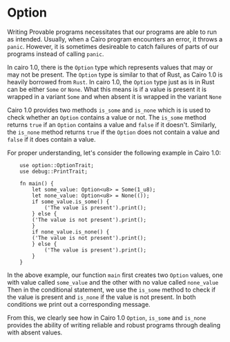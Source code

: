 # Option
Writing Provable programs necessitates that our programs are able to run as intended. Usually, when a Cairo program encounters an error, it throws a `panic`. However, it is sometimes desireable to catch failures of parts of our programs instead of calling `panic`. 

In cairo 1.0, there is the `Option` type which represents values that may or may not be present. The `Option` type is similar to that of Rust, as Cairo 1.0 is heavily borrowed from `Rust`. In cairo 1.0, the `Option` type just as is in Rust can be either `Some` or `None`. What this means is if a value is present it is wrapped in a variant `Some` and when absent it is wrapped in the variant `None`

Cairo 1.0 provides two methods `is_some` and `is_none` which is is used to check whether an `Option` contains a value or not. The `is_some` method returns `true` if an `Option` contains a value and `false` if it doesn't. Similarly, the `is_none` method returns `true` if the `Option` does not contain a value and `false` if it does contain a value. 

For proper understanding, let's consider the following example in Cairo 1.0:
```cairo
    use option::OptionTrait;
    use debug::PrintTrait;

    fn main() {
        let some_value: Option<u8> = Some(1_u8);
        let none_value: Option<u8> = None(());
        if some_value.is_some() {
            ('The value is present').print();
        } else {
        ('The value is not present').print();
        }
        if none_value.is_none() {
        ('The value is not present').print();
        } else {
            ('The value is present').print();
        }
    }
```
In the above example, our function `main` first creates two `Option` values, one with value called `some_value` and the other with no value called `none_value`
Then in the conditional statement, we use the `is_some` method to check if the value is present and `is_none` if the value is not present. In both conditions we print out a corresponding message. 

From this, we clearly see how in Cairo 1.0 `Option`, `is_some` and `is_none` provides the ability of writing reliable and robust programs through dealing with absent values. 